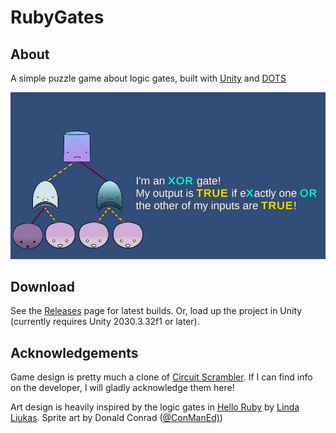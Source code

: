# RubyGates

## About

A simple puzzle game about logic gates, built with [Unity](https://unity.com/) and [DOTS](https://unity.com/dots)

![image](https://raw.githubusercontent.com/cdwfs/RubyGates/master/screenshot.png)

## Download

See the [Releases](https://github.com/cdwfs/RubyGates/releases) page for latest builds. Or, load up the project in Unity (currently requires Unity 2030.3.32f1 or later).

## Acknowledgements

Game design is pretty much a clone of [Circuit Scrambler](https://www.youtube.com/watch?v=bg35pi9t8f4). If I can find info on the developer, I will gladly acknowledge them here!

Art design is heavily inspired by the logic gates in [Hello Ruby](https://www.helloruby.com/) by [Linda Liukas](https://www.helloruby.com/about#lindaliukas). Sprite art by Donald Conrad ([@ConManEd)](https://twitter.com/ConManEd))
